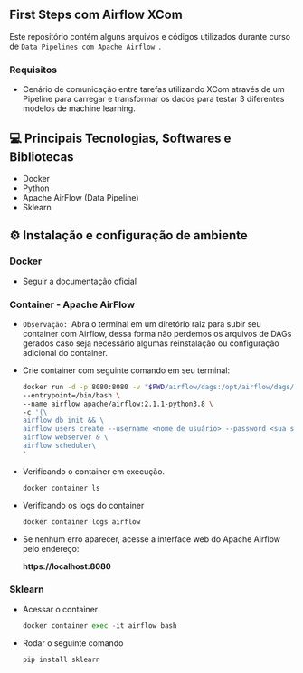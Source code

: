 ## First Steps com Airflow XCom
  Este repositório contém alguns arquivos e códigos utilizados durante curso de `Data Pipelines com Apache Airflow `.
### Requisitos
- Cenário de comunicação entre tarefas utilizando XCom através de um Pipeline para carregar e transformar os dados para testar 3 diferentes modelos de machine learning.
## 💻 Principais Tecnologias, Softwares e Bibliotecas
- Docker
- Python
- Apache AirFlow (Data Pipeline)
- Sklearn
## ⚙ Instalação e configuração de ambiente
### Docker
  - Seguir a [documentação](https://docs.docker.com/engine/install/) oficial
### Container - Apache AirFlow
  - `Observação: `Abra o terminal em um diretório raiz para subir seu container com Airflow, dessa forma não perdemos os arquivos de DAGs gerados caso seja necessário algumas reinstalação ou configuração adicional do container.
  - Crie container com seguinte comando em seu terminal:
    ```bash
    docker run -d -p 8080:8080 -v "$PWD/airflow/dags:/opt/airflow/dags/" \
    --entrypoint=/bin/bash \
    --name airflow apache/airflow:2.1.1-python3.8 \
    -c '(\
    airflow db init && \
    airflow users create --username <nome de usuário> --password <sua senha> --firstname <Seu nome> --lastname <Seu Nome> --role Admin --email <Seu e-mail>); \
    airflow webserver & \
    airflow scheduler\
    '
    ```
  - Verificando o container em execução.
    ```bash
    docker container ls
    ```
  - Verificando os logs do container
    ```bash
    docker container logs airflow
    ```
  - Se nenhum erro aparecer, acesse a interface web do Apache Airflow pelo endereço:
    
    **https://localhost:8080**
### Sklearn
  - Acessar o container
    ```python
    docker container exec -it airflow bash
    ```
  - Rodar o seguinte comando
    ```python
    pip install sklearn
    ```